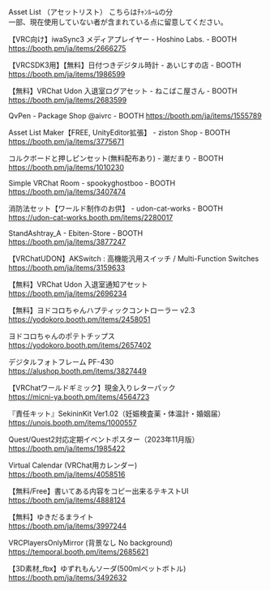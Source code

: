 Asset List （アセットリスト）
こちらはﾁｬﾝﾙｰﾑの分  
一部、現在使用していない者が含まれている点に留意してください。  

【VRC向け】iwaSync3 メディアプレイヤー - Hoshino Labs. - BOOTH  
  https://booth.pm/ja/items/2666275

【VRCSDK3用】【無料】日付つきデジタル時計 - あいじすの店 - BOOTH  
  https://booth.pm/ja/items/1986599

【無料】VRChat Udon 入退室ログアセット - ねこばこ屋さん - BOOTH  
  https://booth.pm/ja/items/2683599

QvPen - Package Shop @aivrc - BOOTH
 https://booth.pm/ja/items/1555789

Asset List Maker【FREE, UnityEditor拡張】 - ziston Shop - BOOTH  
 https://booth.pm/ja/items/3775671

コルクボードと押しピンセット(無料配布あり) - 潮だまり - BOOTH  
 https://booth.pm/ja/items/1010230

Simple VRChat Room - spookyghostboo - BOOTH  
  https://booth.pm/ja/items/3407474

消防法セット【ワールド制作のお供】 - udon-cat-works - BOOTH  
  https://udon-cat-works.booth.pm/items/2280017

StandAshtray_A - Ebiten-Store - BOOTH  
  https://booth.pm/ja/items/3877247

【VRChatUDON】AKSwitch : 高機能汎用スイッチ / Multi-Function Switches  
https://booth.pm/ja/items/3159633

【無料】VRChat Udon 入退室通知アセット  
https://booth.pm/ja/items/2696234

【無料】ヨドコロちゃんハプティックコントローラー v2.3  
https://yodokoro.booth.pm/items/2458051

ヨドコロちゃんのポテトチップス  
https://yodokoro.booth.pm/items/2657402


デジタルフォトフレーム PF-430  
https://alushop.booth.pm/items/3827449


【VRChatワールドギミック】現金入りレターパック  
https://micni-ya.booth.pm/items/4564723

『責任キット』SekininKit Ver1.02（妊娠検査薬・体温計・婚姻届）  
https://unois.booth.pm/items/1000557

Quest/Quest2対応定期イベントポスター（2023年11月版） 
https://booth.pm/ja/items/1985422

Virtual Calendar (VRChat用カレンダー)  
https://booth.pm/ja/items/4058516

【無料/Free】書いてある内容をコピー出来るテキストUI  
https://booth.pm/ja/items/4888124


【無料】ゆきだるまライト  
https://booth.pm/ja/items/3997244

VRCPlayersOnlyMirror (背景なし No background)  
https://temporal.booth.pm/items/2685621

【3D素材_fbx】ゆずれもんソーダ(500mlペットボトル)
https://booth.pm/ja/items/3492632
